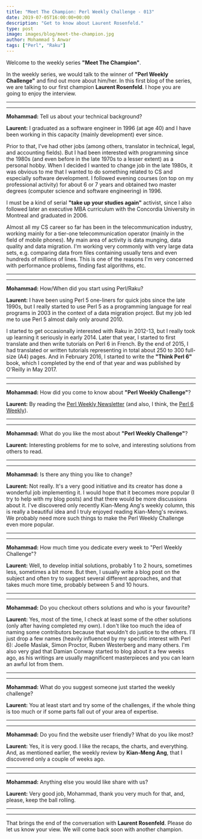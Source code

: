 ```yaml
---
title: "Meet The Champion: Perl Weekly Challenge - 013"
date: 2019-07-05T16:00:00+00:00
description: "Get to know about Laurent Rosenfeld."
type: post
image: images/blog/meet-the-champion.jpg
author: Mohammad S Anwar
tags: ["Perl", "Raku"]
---
```

Welcome to the weekly series **"Meet The Champion"**.

In the weekly series, we would talk to the winner of **"Perl Weekly Challenge"** and find out more about him/her. In this first blog of the series, we are talking to our first champion **Laurent Rosenfeld**. I hope you are going to enjoy the interview.

***
***

**Mohammad:** Tell us about your technical background?

**Laurent:** I graduated as a software engineer in 1996 (at age 40) and I have been working in this capacity (mainly development) ever since.

Prior to that, I've had other jobs (among others, translator in technical, legal, and accounting fields). But I had been interested with programming since the 1980s (and even before in the late 1970s to a lesser extent) as a personal hobby. When I decided I wanted to change job in the late 1980s, it was obvious to me that I wanted to do something related to CS and especially software development. I followed evening courses (on top on my professional activity) for about 6 or 7 years and obtained two master degrees (computer science and software engineering) in 1996.

I must be a kind of serial **"take up your studies again"** activist, since I also followed later an executive MBA curriculum with the Concordia University in Montreal and graduated in 2006.

Almost all my CS career so far has been in the telecommunication industry, working mainly for a tier-one telecommunication operator (mainly in the field of mobile phones). My main area of activity is data munging, data quality and data migration. I'm working very commonly with very large data sets, e.g. comparing data from files containing usually tens and even hundreds of millions of lines. This is one of the reasons I'm very concerned with performance problems, finding fast algorithms, etc.

***
***

**Mohammad:** How/When did you start using Perl/Raku?

**Laurent:** I have been using Perl 5 one-liners for quick jobs since the late 1990s, but I really started to use Perl 5 as a programming language for real programs in 2003 in the context of a data migration project. But my job led me to use Perl 5 almost daily only around 2010.

I started to get occasionally interested with Raku in 2012-13, but I really took up learning it seriously in early 2014. Later that year, I started to first translate and then write tutorials on Perl 6 in French. By the end of 2015, I had translated or written tutorials representing in total about 250 to 300 full-size (A4) pages. And in February 2016, I started to write the **"Think Perl 6"** book, which I completed by the end of that year and was published by O'Reilly in May 2017.

***
***

**Mohammad:** How did you come to know about **"Perl Weekly Challenge"**?

**Laurent:** By reading the [Perl Weekly Newsletter](http://perlweekly.com/) (and also, I think, the [Perl 6 Weekly](https://p6weekly.wordpress.com/)).

***
***

**Mohammad:** What do you like the most about **"Perl Weekly Challenge"**?

**Laurent:** Interesting problems for me to solve, and interesting solutions from others to read.

***
***

**Mohammad:** Is there any thing you like to change?

**Laurent:** Not really. It's a very good initiative and its creator has done a wonderful job implementing it. I would hope that it becomes more popular (I try to help with my blog posts) and that there would be more discussions about it. I've discovered only recently Kian-Meng Ang's weekly column, this is really a beautiful idea and I truly enjoyed reading Kian-Meng's reviews. We probably need more such things to make the Perl Weekly Challenge even more popular.

***
***

**Mohammad:** How much time you dedicate every week to "Perl Weekly Challenge"?

**Laurent:** Well, to develop initial solutions, probably 1 to 2 hours, sometimes less, sometimes a bit more. But then, I usually write a blog post on the subject and often try to suggest several different approaches, and that takes much more time, probably between 5 and 10 hours.

***
***

**Mohammad:** Do you checkout others solutions and who is your favourite?

**Laurent:** Yes, most of the time, I check at least some of the other solutions (only after having completed my own). I don't like too much the idea of naming some contributors because that wouldn't do justice to the others. I'll just drop a few names (heavily influenced by my specific interest with Perl 6): Joelle Maslak, Simon Proctor, Ruben Westerberg and many others. I'm also very glad that Damian Conway started to blog about it a few weeks ago, as his writings are usually magnificent masterpieces and you can learn an awful lot from them.

***
***

**Mohammad:** What do you suggest someone just started the weekly challenge?

**Laurent:** You at least start and try some of the challenges, if the whole thing is too much or if some parts fall out of your area of expertise.

***
***

**Mohammad:** Do you find the website user friendly? What do you like most?

**Laurent:** Yes, it is very good. I like the recaps, the charts, and everything. And, as mentioned earlier, the weekly review by **Kian-Meng Ang**, that I discovered only a couple of weeks ago.

***
***

**Mohammad:** Anything else you would like share with us?

**Laurent:** Very good job, Mohammad, thank you very much for that, and, please, keep the ball rolling.

***
***

That brings the end of the conversation with **Laurent Rosenfeld**. Please do let us know your view. We will come back soon with another champion.
